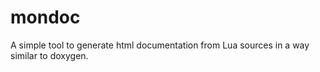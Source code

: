 # mondoc
A simple tool to generate html documentation from Lua sources in a way similar to doxygen.
